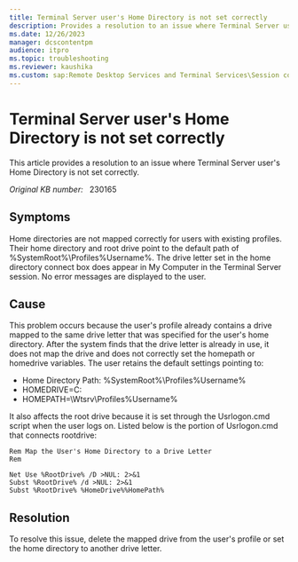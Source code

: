 ```yaml
---
title: Terminal Server user's Home Directory is not set correctly
description: Provides a resolution to an issue where Terminal Server user's Home Directory is not set correctly
ms.date: 12/26/2023
manager: dcscontentpm
audience: itpro
ms.topic: troubleshooting
ms.reviewer: kaushika
ms.custom: sap:Remote Desktop Services and Terminal Services\Session connectivity, csstroubleshoot
---
```

# Terminal Server user's Home Directory is not set correctly

This article provides a resolution to an issue where Terminal Server user's Home Directory is not set correctly.

_Original KB number:_ &nbsp; 230165

## Symptoms

Home directories are not mapped correctly for users with existing profiles. Their home directory and root drive point to the default path of %SystemRoot%\Profiles\%Username%. The drive letter set in the home directory connect box does appear in My Computer in the Terminal Server session. No error messages are displayed to the user.

## Cause

This problem occurs because the user's profile already contains a drive mapped to the same drive letter that was specified for the user's home directory. After the system finds that the drive letter is already in use, it does not map the drive and does not correctly set the homepath or homedrive variables. The user retains the default settings pointing to:

- Home Directory Path: %SystemRoot%\Profiles\%Username%
- HOMEDRIVE=C:
- HOMEPATH=\Wtsrv\Profiles\%Username%

It also affects the root drive because it is set through the Usrlogon.cmd script when the user logs on. Listed below is the portion of Usrlogon.cmd that connects rootdrive:  

```console
Rem Map the User's Home Directory to a Drive Letter
Rem

Net Use %RootDrive% /D >NUL: 2>&1
Subst %RootDrive% /d >NUL: 2>&1
Subst %RootDrive% %HomeDrive%%HomePath%
```

## Resolution

To resolve this issue, delete the mapped drive from the user's profile or set the home directory to another drive letter.
